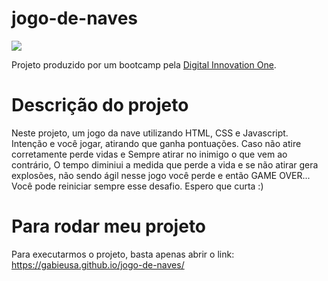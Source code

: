 # jogo-de-naves

<p align="left">
  <a align="center" href="https://github.com/DenverCoder1/readme-typing-svg"><img src="https://readme-typing-svg.herokuapp.com?&font=IBM+Plex+Sans&color=80b112&size=25&lines=Bem+-+vindo+ao+meu+jogo+de+naves" /></a>
</p>

Projeto produzido por um bootcamp pela [Digital Innovation One](https://digitalinnovation.one).

# Descrição do projeto

Neste projeto,  um jogo da nave utilizando HTML, CSS e Javascript.
Intenção e você jogar, atirando que ganha pontuações.
Caso não atire corretamente perde vidas e Sempre atirar no inimigo o que vem ao contrário,
O tempo diminiui a medida que perde a vida e se não atirar gera explosões, não sendo ágil nesse jogo você perde e então GAME OVER...
Você pode reiniciar sempre esse desafio.
Espero que curta :)



# Para rodar meu projeto

Para executarmos o projeto, basta apenas abrir o link: https://gabieusa.github.io/jogo-de-naves/
